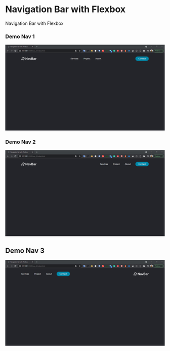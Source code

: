 # Navigation Bar with Flexbox
Navigation Bar with Flexbox
### Demo Nav 1
![Demo](https://github.com/abdanzamzam/Navigation-Bar-with-Flexbox/blob/main/navbar1.png)
### Demo Nav 2
![Demo](https://github.com/abdanzamzam/Navigation-Bar-with-Flexbox/blob/main/navbar2.png)
## Demo Nav 3
![Demo](https://github.com/abdanzamzam/Navigation-Bar-with-Flexbox/blob/main/navbar3.png)
